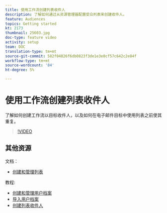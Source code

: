 ```yaml
---
title: 使用工作流创建列表收件人
description: 了解如何通过从资源管理器配置受众列表来创建收件人。
feature: Audiences
topics: Getting started
kt: 2173
thumbnail: 25603.jpg
doc-type: feature video
activity: setup
team: DOC
translation-type: tm+mt
source-git-commit: 582f04026f6db0823f3de1e3e0cf57c642c2e84f
workflow-type: tm+mt
source-wordcount: '84'
ht-degree: 5%

---
```



# 使用工作流创建列表收件人

了解如何创建工作流以目标收件人，以及如何在电子邮件目标中使用列表之前使其重复。

>[!VIDEO](https://video.tv.adobe.com/v/25603?quality=12)

## 其他资源

文档：

* [创建和管理列表](https://docs.adobe.com/content/help/en/campaign-classic/using/getting-started/profile-management/creating-and-managing-lists.html)

教程:

* [创建和管理用户档案](/help/acc/profile-management/create-and-manage-profiles.md)
* [导入用户档案](/help/acc/data-management/importing-profiles.md)
* [创建列表收件人](/help/acc/profile-management/creating-a-list-of-recipients.md)
